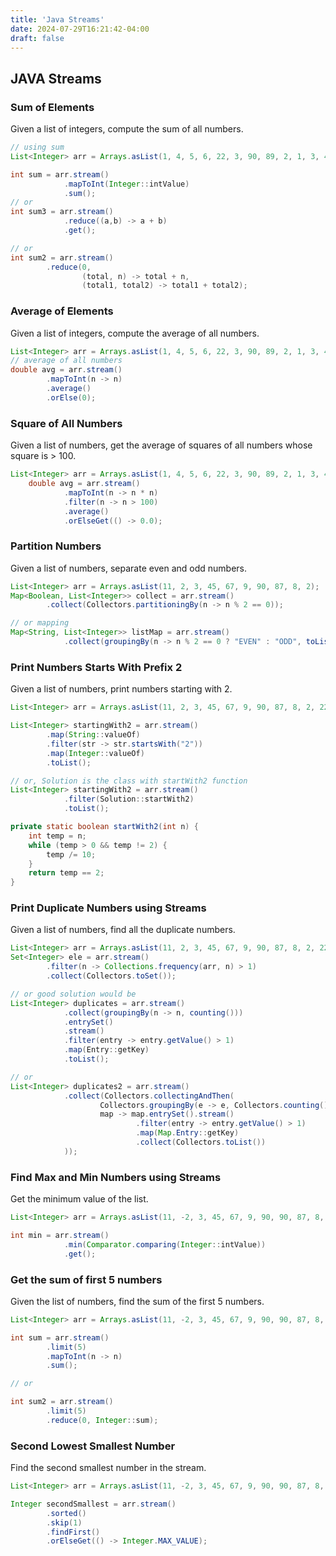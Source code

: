 ```yaml
---
title: 'Java Streams'
date: 2024-07-29T16:21:42-04:00
draft: false
---
```


## JAVA Streams

### Sum of Elements

Given a list of integers, compute the sum of all numbers.

```java
// using sum
List<Integer> arr = Arrays.asList(1, 4, 5, 6, 22, 3, 90, 89, 2, 1, 3, 4, 55, 6);

int sum = arr.stream()
            .mapToInt(Integer::intValue)
            .sum();
// or
int sum3 = arr.stream()
            .reduce((a,b) -> a + b)
            .get();

// or
int sum2 = arr.stream()
        .reduce(0,
                (total, n) -> total + n,
                (total1, total2) -> total1 + total2);
```

### Average of Elements

Given a list of integers, compute the average of all numbers.

```java
List<Integer> arr = Arrays.asList(1, 4, 5, 6, 22, 3, 90, 89, 2, 1, 3, 4, 55, 6);
// average of all numbers
double avg = arr.stream()
        .mapToInt(n -> n)
        .average()
        .orElse(0);
```

### Square of All Numbers

Given a list of numbers, get the average of squares of all numbers whose square is > 100.

```java
List<Integer> arr = Arrays.asList(1, 4, 5, 6, 22, 3, 90, 89, 2, 1, 3, 4, 55, 6);
    double avg = arr.stream()
            .mapToInt(n -> n * n)
            .filter(n -> n > 100)
            .average()
            .orElseGet(() -> 0.0);
```

### Partition Numbers

Given a list of numbers, separate even and odd numbers.

```java
List<Integer> arr = Arrays.asList(11, 2, 3, 45, 67, 9, 90, 87, 8, 2);
Map<Boolean, List<Integer>> collect = arr.stream()
        .collect(Collectors.partitioningBy(n -> n % 2 == 0));

// or mapping
Map<String, List<Integer>> listMap = arr.stream()
            .collect(groupingBy(n -> n % 2 == 0 ? "EVEN" : "ODD", toList()));
```

### Print Numbers Starts With Prefix 2

Given a list of numbers, print numbers starting with 2.

```java
List<Integer> arr = Arrays.asList(11, 2, 3, 45, 67, 9, 90, 87, 8, 2, 22, 201, 302, 1222);

List<Integer> startingWith2 = arr.stream()
        .map(String::valueOf)
        .filter(str -> str.startsWith("2"))
        .map(Integer::valueOf)
        .toList();

// or, Solution is the class with startWith2 function
List<Integer> startingWith2 = arr.stream()
            .filter(Solution::startWith2)
            .toList();

private static boolean startWith2(int n) {
    int temp = n;
    while (temp > 0 && temp != 2) {
        temp /= 10;
    }
    return temp == 2;
}
```

### Print Duplicate Numbers using Streams

Given a list of numbers, find all the duplicate numbers.

```java
List<Integer> arr = Arrays.asList(11, 2, 3, 45, 67, 9, 90, 87, 8, 2, 22, 201, 302, 1222);
Set<Integer> ele = arr.stream()
        .filter(n -> Collections.frequency(arr, n) > 1)
        .collect(Collectors.toSet());

// or good solution would be
List<Integer> duplicates = arr.stream()
            .collect(groupingBy(n -> n, counting()))
            .entrySet()
            .stream()
            .filter(entry -> entry.getValue() > 1)
            .map(Entry::getKey)
            .toList();

// or
List<Integer> duplicates2 = arr.stream()
            .collect(Collectors.collectingAndThen(
                    Collectors.groupingBy(e -> e, Collectors.counting()),
                    map -> map.entrySet().stream()
                            .filter(entry -> entry.getValue() > 1)
                            .map(Map.Entry::getKey)
                            .collect(Collectors.toList())
            ));
```

### Find Max and Min Numbers using Streams

Get the minimum value of the list.

```java
List<Integer> arr = Arrays.asList(11, -2, 3, 45, 67, 9, 90, 90, 87, 8, 2, 22, 201, 302, 1222);

int min = arr.stream()
            .min(Comparator.comparing(Integer::intValue))
            .get();
```

### Get the sum of first 5 numbers

Given the list of numbers, find the sum of the first 5 numbers.

```java
List<Integer> arr = Arrays.asList(11, -2, 3, 45, 67, 9, 90, 90, 87, 8, 2, 22, 201, 302, 1222);

int sum = arr.stream()
        .limit(5)
        .mapToInt(n -> n)
        .sum();

// or

int sum2 = arr.stream()
        .limit(5)
        .reduce(0, Integer::sum);
```

### Second Lowest Smallest Number

Find the second smallest number in the stream.

```java
List<Integer> arr = Arrays.asList(11, -2, 3, 45, 67, 9, 90, 90, 87, 8, 1, 0, 2, 22, 201, 302, 1222);

Integer secondSmallest = arr.stream()
        .sorted()
        .skip(1)
        .findFirst()
        .orElseGet(() -> Integer.MAX_VALUE);
```
